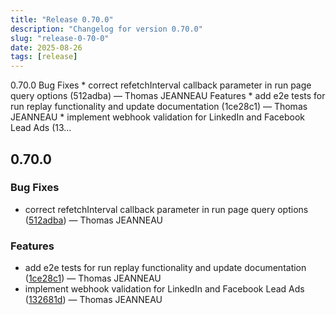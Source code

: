 ```yaml
---
title: "Release 0.70.0"
description: "Changelog for version 0.70.0"
slug: "release-0-70-0"
date: 2025-08-26
tags: [release]
---
```


<p class="before-truncate"> 0.70.0   Bug Fixes  * correct refetchInterval callback parameter in run page query options (512adba) — Thomas JEANNEAU    Features  * add e2e tests for run replay functionality and update documentation (1ce28c1) — Thomas JEANNEAU * implement webhook validation for LinkedIn and Facebook Lead Ads (13...</p>

<!-- truncate -->

## 0.70.0

### Bug Fixes

* correct refetchInterval callback parameter in run page query options ([512adba](https://github.com/latechforce/engine/commit/512adba6b6d1dc48372b8513e15f3220b368a51b)) — Thomas JEANNEAU


### Features

* add e2e tests for run replay functionality and update documentation ([1ce28c1](https://github.com/latechforce/engine/commit/1ce28c124df8022884087e427f335984da6d4dd2)) — Thomas JEANNEAU
* implement webhook validation for LinkedIn and Facebook Lead Ads ([132681d](https://github.com/latechforce/engine/commit/132681d8f0531def14186c5ecc763fa410cbf46a)) — Thomas JEANNEAU
